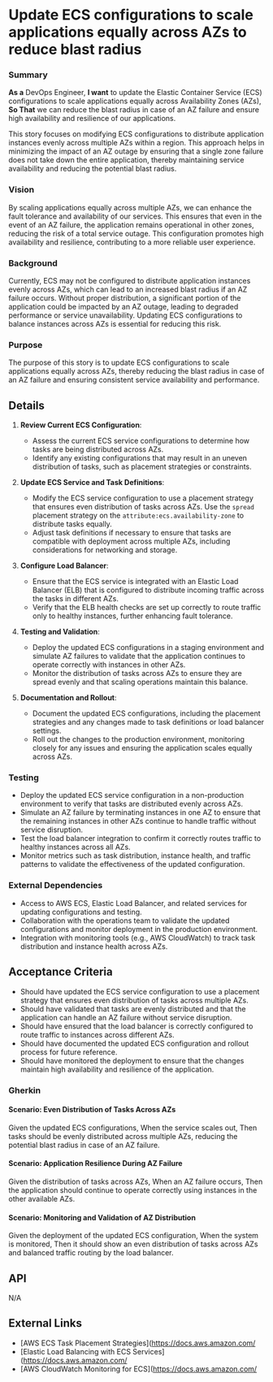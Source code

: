 
# Update ECS configurations to scale applications equally across AZs to reduce blast radius
### Summary
**As a** DevOps Engineer, **I want** to update the  Elastic Container Service (ECS) configurations to scale applications equally across Availability Zones (AZs), **So That** we can reduce the blast radius in case of an AZ failure and ensure high availability and resilience of our applications.

This story focuses on modifying ECS configurations to distribute application instances evenly across multiple AZs within a region. This approach helps in minimizing the impact of an AZ outage by ensuring that a single zone failure does not take down the entire application, thereby maintaining service availability and reducing the potential blast radius.

### Vision
By scaling applications equally across multiple AZs, we can enhance the fault tolerance and availability of our services. This ensures that even in the event of an AZ failure, the application remains operational in other zones, reducing the risk of a total service outage. This configuration promotes high availability and resilience, contributing to a more reliable user experience.

### Background
Currently, ECS may not be configured to distribute application instances evenly across AZs, which can lead to an increased blast radius if an AZ failure occurs. Without proper distribution, a significant portion of the application could be impacted by an AZ outage, leading to degraded performance or service unavailability. Updating ECS configurations to balance instances across AZs is essential for reducing this risk.

### Purpose
The purpose of this story is to update ECS configurations to scale applications equally across AZs, thereby reducing the blast radius in case of an AZ failure and ensuring consistent service availability and performance.

## Details
1. **Review Current ECS Configuration**:
    - Assess the current ECS service configurations to determine how tasks are being distributed across AZs.
    - Identify any existing configurations that may result in an uneven distribution of tasks, such as placement strategies or constraints.

2. **Update ECS Service and Task Definitions**:
    - Modify the ECS service configuration to use a placement strategy that ensures even distribution of tasks across AZs. Use the `spread` placement strategy on the `attribute:ecs.availability-zone` to distribute tasks equally.
    - Adjust task definitions if necessary to ensure that tasks are compatible with deployment across multiple AZs, including considerations for networking and storage.

3. **Configure Load Balancer**:
    - Ensure that the ECS service is integrated with an Elastic Load Balancer (ELB) that is configured to distribute incoming traffic across the tasks in different AZs.
    - Verify that the ELB health checks are set up correctly to route traffic only to healthy instances, further enhancing fault tolerance.

4. **Testing and Validation**:
    - Deploy the updated ECS configurations in a staging environment and simulate AZ failures to validate that the application continues to operate correctly with instances in other AZs.
    - Monitor the distribution of tasks across AZs to ensure they are spread evenly and that scaling operations maintain this balance.

5. **Documentation and Rollout**:
    - Document the updated ECS configurations, including the placement strategies and any changes made to task definitions or load balancer settings.
    - Roll out the changes to the production environment, monitoring closely for any issues and ensuring the application scales equally across AZs.

### Testing
- Deploy the updated ECS service configuration in a non-production environment to verify that tasks are distributed evenly across AZs.
- Simulate an AZ failure by terminating instances in one AZ to ensure that the remaining instances in other AZs continue to handle traffic without service disruption.
- Test the load balancer integration to confirm it correctly routes traffic to healthy instances across all AZs.
- Monitor metrics such as task distribution, instance health, and traffic patterns to validate the effectiveness of the updated configuration.

### External Dependencies
- Access to AWS ECS, Elastic Load Balancer, and related services for updating configurations and testing.
- Collaboration with the operations team to validate the updated configurations and monitor deployment in the production environment.
- Integration with monitoring tools (e.g., AWS CloudWatch) to track task distribution and instance health across AZs.

## Acceptance Criteria
- Should have updated the ECS service configuration to use a placement strategy that ensures even distribution of tasks across multiple AZs.
- Should have validated that tasks are evenly distributed and that the application can handle an AZ failure without service disruption.
- Should have ensured that the load balancer is correctly configured to route traffic to instances across different AZs.
- Should have documented the updated ECS configuration and rollout process for future reference.
- Should have monitored the deployment to ensure that the changes maintain high availability and resilience of the application.

### Gherkin
#### Scenario: Even Distribution of Tasks Across AZs
Given the updated ECS configurations,
When the service scales out,
Then tasks should be evenly distributed across multiple AZs, reducing the potential blast radius in case of an AZ failure.

#### Scenario: Application Resilience During AZ Failure
Given the distribution of tasks across AZs,
When an AZ failure occurs,
Then the application should continue to operate correctly using instances in the other available AZs.

#### Scenario: Monitoring and Validation of AZ Distribution
Given the deployment of the updated ECS configuration,
When the system is monitored,
Then it should show an even distribution of tasks across AZs and balanced traffic routing by the load balancer.

## API
N/A

## External Links
- [AWS ECS Task Placement Strategies](https://docs.aws.amazon.com/
- [Elastic Load Balancing with ECS Services](https://docs.aws.amazon.com/
- [AWS CloudWatch Monitoring for ECS](https://docs.aws.amazon.com/

